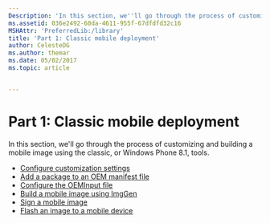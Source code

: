 ```yaml
---
Description: 'In this section, we''ll go through the process of customizing and building a mobile image using the classic, or Windows Phone 8.1, tools.'
ms.assetid: 036e2492-60da-4611-955f-67dfdfd32c16
MSHAttr: 'PreferredLib:/library'
title: 'Part 1: Classic mobile deployment'
author: CelesteDG
ms.author: themar
ms.date: 05/02/2017
ms.topic: article


---
```


# Part 1: Classic mobile deployment


In this section, we'll go through the process of customizing and building a mobile image using the classic, or Windows Phone 8.1, tools.

-   [Configure customization settings](configure-customization-settings.md)
-   [Add a package to an OEM manifest file](add-a-package-to-an-oem-manifest-file.md)
-   [Configure the OEMInput file](configure-the-oeminput-file.md)
-   [Build a mobile image using ImgGen](build-a-customized-mobile-image-using-imggen.md)
-   [Sign a mobile image](sign-a-mobile-image.md)
-   [Flash an image to a mobile device](flash-an-image-to-a-mobile-device.md)

 

 



